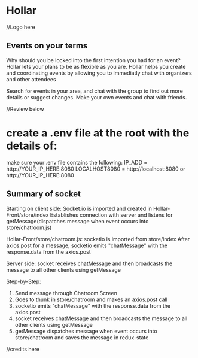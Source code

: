 # Hollar
//Logo here
## Events on your terms
Why should you be locked into the first intention you had for an event? Hollar lets your plans to be as flexible as you are.
Hollar helps you create and coordinating events by allowing you to immediatly chat with organizers and other attendees

Search for events in your area, and chat with the group to find out more details or suggest changes. Make your own events and chat with friends.

//Review below
# create a .env file at the root with the details of:

make sure your .env file contains the following:
IP_ADD = http://YOUR_IP_HERE:8080
LOCALHOST8080 = http://localhost:8080 or http://YOUR_IP_HERE:8080

## Summary of socket
Starting on client side:
Socket.io is imported and created in Hollar-Front/store/index
Establishes connection with server and listens for getMessage(dispatches message when event occurs into store/chatroom.js)

Hollar-Front/store/chatroom.js:
socketio is imported from store/index
After axios.post for a message, socketio emits "chatMessage" with the response.data from the axios.post

Server side:
socket receives chatMessage and then broadcasts the message to all other clients using getMessage

Step-by-Step:
1. Send message through Chatroom Screen
2. Goes to thunk in store/chatroom and makes an axios.post call
3. socketio emits "chatMessage" with the response.data from the axios.post
4. socket receives chatMessage and then broadcasts the message to all other clients using getMessage
5. getMessage dispatches message when event occurs into store/chatroom and saves the message in redux-state


//credits here
